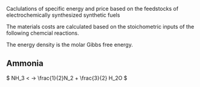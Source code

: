 Caclulations of specific energy and price based on the feedstocks of electrochemically synthesized synthetic fuels


The materials costs are calculated based on the stoichometric inputs of the following chemcial reactions. 

The energy density is the molar Gibbs free energy. 


## Ammonia

$ NH_3 < -> \frac{1}{2}N_2 + \frac{3}{2} H_2O $